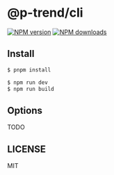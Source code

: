 # @p-trend/cli

[![NPM version](https://img.shields.io/npm/v/@p-trend/cli.svg?style=flat)](https://npmjs.org/package/@p-trend/cli)
[![NPM downloads](http://img.shields.io/npm/dm/@p-trend/cli.svg?style=flat)](https://npmjs.org/package/@p-trend/cli)

## Install

```bash
$ pnpm install
```

```bash
$ npm run dev
$ npm run build
```

## Options

TODO

## LICENSE

MIT
